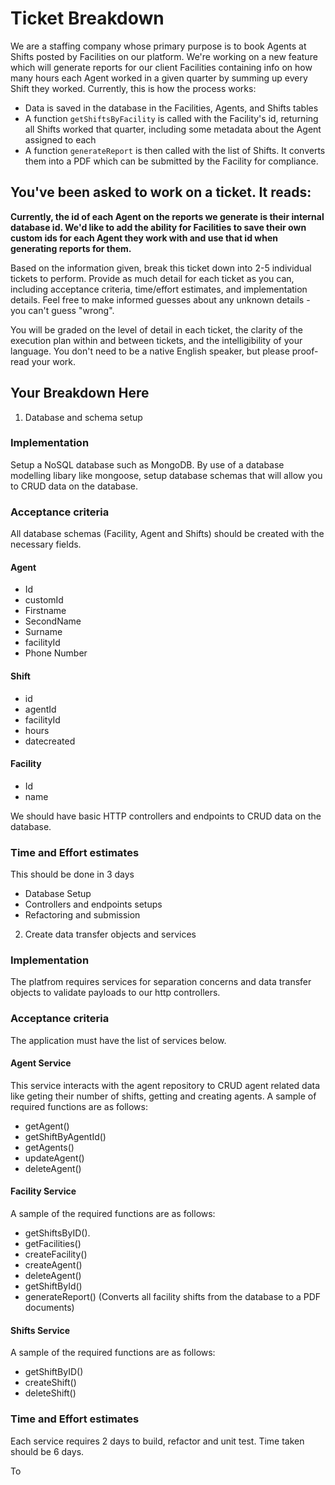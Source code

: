 # Ticket Breakdown
We are a staffing company whose primary purpose is to book Agents at Shifts posted by Facilities on our platform. We're working on a new feature which will generate reports for our client Facilities containing info on how many hours each Agent worked in a given quarter by summing up every Shift they worked. Currently, this is how the process works:

- Data is saved in the database in the Facilities, Agents, and Shifts tables
- A function `getShiftsByFacility` is called with the Facility's id, returning all Shifts worked that quarter, including some metadata about the Agent assigned to each
- A function `generateReport` is then called with the list of Shifts. It converts them into a PDF which can be submitted by the Facility for compliance.

## You've been asked to work on a ticket. It reads:

**Currently, the id of each Agent on the reports we generate is their internal database id. We'd like to add the ability for Facilities to save their own custom ids for each Agent they work with and use that id when generating reports for them.**


Based on the information given, break this ticket down into 2-5 individual tickets to perform. Provide as much detail for each ticket as you can, including acceptance criteria, time/effort estimates, and implementation details. Feel free to make informed guesses about any unknown details - you can't guess "wrong".


You will be graded on the level of detail in each ticket, the clarity of the execution plan within and between tickets, and the intelligibility of your language. You don't need to be a native English speaker, but please proof-read your work.

## Your Breakdown Here

1. Database and schema setup

### Implementation

Setup a NoSQL database such as MongoDB. By use of a database modelling libary like mongoose, setup database schemas that will allow you to CRUD data on the database.

### Acceptance criteria

All database schemas (Facility, Agent and Shifts) should be created with the necessary fields.

#### Agent
- Id
- customId
- Firstname
- SecondName
- Surname
- facilityId
- Phone Number

#### Shift
- id
- agentId
- facilityId
- hours
- datecreated

#### Facility
- Id
- name

We should have basic HTTP controllers and endpoints to CRUD data on the database.


### Time and Effort estimates 

This should be done in 3 days

- Database Setup
- Controllers and endpoints setups
- Refactoring and submission

2. Create data transfer objects and services

### Implementation

The platfrom requires services for separation concerns and data transfer objects to validate payloads to our http controllers.

### Acceptance criteria

The application must have the list of services below.

#### Agent Service

This service interacts with the agent repository to CRUD agent related data like geting their number of shifts, getting and creating agents. A sample of required functions are as follows:

- getAgent()
- getShiftByAgentId()
- getAgents()
- updateAgent()
- deleteAgent()


#### Facility Service

A sample of the required functions are as follows:

- getShiftsByID().
- getFacilities()
- createFacility()
- createAgent()
- deleteAgent()
- getShiftById()
- generateReport() (Converts all facility shifts from the database to a PDF documents)

#### Shifts Service

A sample of the required functions are as follows:

- getShiftByID()
- createShift()
- deleteShift()


### Time and Effort estimates 

Each service requires 2 days to build, refactor and unit test. Time taken should be 6 days.

To
